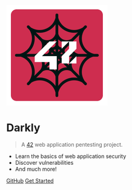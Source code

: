 
![logo](/resources/images/42/logo_128x128.png)

# Darkly

> A [42](https://42.fr/en/homepage/) web application pentesting project.

- Learn the basics of web application security
- Discover vulnerabilities
- And much more!

[GitHub](https://github.com/suddin0/darkly)
[Get Started](/darkly)
